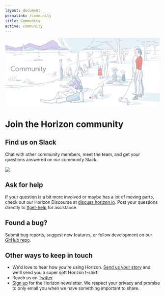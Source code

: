 ```yaml
---
layout: document
permalink: /community
title: Community
active: community
---
```


![](/images/community.png)

# Join the Horizon community

## Find us on Slack
Chat with other community members, meet the team, and get your questions answered on our community Slack.

<a href="http://slack.rethinkdb.com/"><img valign="middle"  src="http://slack.rethinkdb.com/badge.svg"></a>

## Ask for help
If your question is a bit more involved or maybe has a lot of moving parts, check out our Horizon Discourse at
[discuss.horizon.io](https://discuss.horizon.io). Post your questions directly to [#get-help](https://discuss.horizon.io/c/get-help) for assistance.

## Found a bug?
Submit bug reports, suggest new features, or follow development on our [GitHub repo](https://github.com/rethinkdb/horizon/issues/new).

## Other ways to keep in touch
- We'd love to hear how you're using Horizon. [Send us your story](https://rethinkdb.wufoo.com/forms/horizon-shirts-for-stories/) and we'll send you a super soft Horizon t-shirt!
- Reach us on [Twitter](https://twitter.com/horizonjs)
- [Sign up](https://rethinkdb.wufoo.com/forms/horizon-newsletter/) for the Horizon newsletter. We respect your privacy and promise to only email you when we have something important to share.
